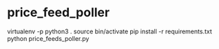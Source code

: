 # price_feed_poller

virtualenv -p python3 .
source bin/activate
pip install -r requirements.txt
python price_feeds_poller.py
